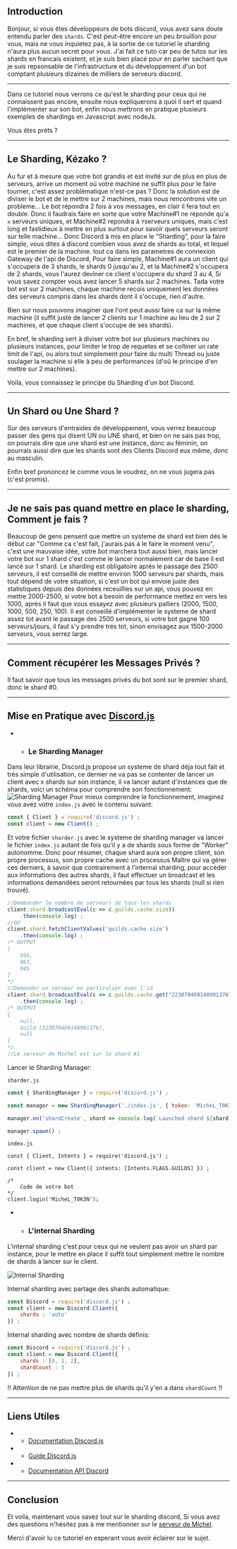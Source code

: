 ## Introduction
Bonjour, si vous êtes développeurs de bots discord, vous avez sans doute entendu parler des `shards`.
C'est peut-être encore un peu brouillon pour vous, mais ne vous inquietez pas, à la sortie de ce tutoriel le sharding n'aura plus aucun secret pour vous.
J'ai fait ce tuto car peu de tutos sur les shards en francais existent, et je suis bien placé pour en parler sachant que je suis repsonsable de l'infrastructure et du développement d'un bot comptant plusieurs dizaines de milliers de serveurs discord.

* * *

Dans ce tutoriel nous verrons ce qu'est le sharding pour ceux qui ne connaissent pas encore, ensuite nous expliquerons à quoi il sert et quand l'implémenter sur son bot, enfin nous mettrons en pratique plusieurs exemples de shardings en Javascript avec nodeJs.

Vous êtes préts ? 

* * *


## Le Sharding, Kézako ?

Au fur et à mesure que votre bot grandis et est invité sur de plus en plus de serveurs, arrive un moment où votre machine ne suffit plus pour le faire tourner, c'est assez problématique n'est-ce pas ? Donc la solution est de diviser le bot et de le mettre sur 2 machines, mais nous rencontrons vite un probleme... Le bot répondra 2 fois à vos messages, en clair il fera tout en double. Donc il faudrais faire en sorte que votre Machine#1 ne réponde qu'a `x` serveurs uniques, et Machine#2 repondra à `Y`serveurs uniques, mais c'est long et fastidieux à mettre en plus surtout pour savoir quels serveurs seront sur telle machine... Donc Discord à mis en place le "Sharding", pour la faire simple, vous dites à discord combien vous avez de shards au total, et lequel est le premier de la machine. tout ca dans les parametres de connexion Gateway de l'api de Discord, Pour faire simple, Machine#1 aura un client qui s'occupera de 3 shards, le shards 0 jusqu'au 2, et la Machine#2 s'occupera de 2 shards, vous l'aurez deviner ce client s'occupera du shard 3 au 4, Si vous savez compter vous avez lancer 5 shards sur 2 machines. Tada votre bot est sur 2 machines, chaque machine recois uniquement les données des serveurs compris dans les shards dont il s'occupe, rien d'autre.

Bien sur nous pouvons imaginer que l'ont peut aussi faire ca sur la même machine (il suffit juste de lancer 2 clients sur 1 machine au lieu de 2 sur 2 machines, et que chaque client s'occupe de ses shards).

En bref, le sharding sert à diviser votre bot sur plusieurs machines ou plusieurs instances, pour limiter le trop de requetes et se coltiner un rate limit de l'api, ou alors tout simplement pour faire du multi Thread ou juste soulager la machine si elle à peu de performances (d'oû le principe d'en mettre sur 2 machines).

Voila, vous connaissez le principe du Sharding d'un bot Discord.


* * *


## Un Shard ou Une Shard ?
Sur des serveurs d'entraides de développement, vous verrez beaucoup passer des gens qui disent UN ou UNE shard, et bien on ne sais pas trop, on pourrais dire que une shard est une instance, donc au féminin, on pourrais aussi dire que les shards sont des Clients Discord eux même, donc au masculin.

Enfin bref prononcez le comme vous le voudrez, on ne vous jugera pas (c'est promis).

* * *

## Je ne sais pas quand mettre en place le sharding, Comment je fais ?
Beaucoup de gens pensent que mettre un systeme de shard est bien dés le début car "Comme ca c'est fait, j'aurais pas à le faire le moment venu", c'est une mauvaise idée, votre bot marchera tout aussi bien, mais lancer votre bot sur 1 shard c'est comme le lancer normalement car de base il est lancé sur 1 shard.
Le sharding est obligatoire aprés le passage des 2500 serveurs, il est conseillé de mettre environ 1000 serveurs par shards, mais tout dépend de votre situation, si c'est un bot qui envoie juste des statistiques depuis des données receuillies sur un api, vous pouvez en mettre 2000-2500, si votre bot a besoin de performance mettez en vers les 1000, aprés il faut que vous essayez avec plusieurs palliers (2000, 1500, 1000, 500, 250, 100). Il est conseillé d'implémenter le systeme de shard assez tot avant le passage des 2500 serveurs, si votre bot gagne 100 serveurs/jours, il faut s'y prendre trés tot, sinon envisagez aux 1500-2000 serveurs, vous serrez large.

*** 
## Comment récupérer les Messages Privés ?
Il faut savoir que tous les messages privés du bot sont sur le premier shard, donc le shard #0.

*** 

## Mise en Pratique avec [Discord.js](https://discord.js.org)

* - ### Le Sharding Manager
Dans leur librairie, Discord.js propose un systeme de shard déja tout fait et trés simple d'utilisation, ce dernier ne va pas se contenter de lancer un client avec x shards sur son instance, il va lancer autant d'instances que de shards, voici un schéma pour comprendre son fonctionnement:![Sharding Manager](http://i.sayrix.fr/QfdJ.png)
Pour mieux comprendre le fonctionnement, imaginez vous avez votre `index.js` avec le contenu suivant: 
```js
const { Client } = require('discord.js') ;
const client = new Client() ;
```
Et votre fichier `sharder.js` avec le systeme de sharding manager va lancer le fichier `index.js` autant de fois qu'il y a de shards sous forme de "Worker" autonomme.
Donc pour résumer, chaque shard aura son propre client, son propre processus, son propre cache avec un processus Maître qui va gérer ces derniers, à savoir que contrairement à l'internal sharding, pour accéder aux informations des autres shards, il faut effectuer un broadcast et les informations demandées  seront retournées par tous les shards (null si rien trouvé).
```js
//Demmander le nombre de serveurs de tous les shards
client.shard.broadcastEval(c => c.guilds.cache.size))
    .then(console.log) ;
//OU
client.shard.fetchClientValues('guilds.cache.size')
    .then(console.log) ;
/* OUTPUT
[
    956,
    963,
    945
]
*/
//Demander un serveur en particulier avec l'id
client.shard.broadcastEval(c => c.guilds.cache.get("223070469148901376")))
    .then(console.log) ;
/* OUTPUT
[
    null,
    Guild (223070469148901376),
    null
]
*/
//Le serveur de Michel est sur le shard #1

```

Lancer le Sharding Manager:

`sharder.js`
```js
const { ShardingManager } = require('discord.js') ;

const manager = new ShardingManager('./index.js', { token: 'MicheL_T0K3N' }) ;

manager.on('shardCreate', shard => console.log(`Launched shard ${shard.id}`)) ;

manager.spawn() ;
```
`index.js`
```
const { Client, Intents } = require('discord.js') ;

const client = new Client({ intents: [Intents.FLAGS.GUILDS] }) ;

/*
    Code de votre bot
*/
client.login('MicheL_T0K3N');
```

* - ### L'internal Sharding

L'internal sharding c'est pour ceux qui ne veulent pas avoir un shard par instance, pour le mettre en place il suffit tout simplement mettre le nombre de shards à lancer sur le client.

![Internal Sharding](http://i.sayrix.fr/6TbD.png)

Internal sharding avec partage des shards automatique:
```js
const Discord = require('discord.js') ;
const client = new Discord.Client({
    shards : 'auto'
}) ;
```
Internal sharding avec nombre de shards définis:
```js
const Discord = require('discord.js') ;
const client = new Discord.Client({
    shards : [0, 1, 2],
    shardCount : 3 
}) ;
```
!! Attention de ne pas mettre plus de shards qu'il y'en a dans `shardCount` !!

* * *

## Liens Utiles

* - [Documentation Discord.js](https://discord.js.org/#/docs)
* - [Guide Discord.js](https://discordjs.guide/)
* - [Documentation API Discord](https://discord.com/developers/docs/intro)

* * *

## Conclusion

Et voila, maintenant vous savez tout sur le sharding discord, Si vous avez des questions n'hésitez pas à me mentionner sur le [serveur de Michel](https://discord.com/invite/gca).

Merci d'avoir lu ce tutoriel en esperant vous avoir éclairer sur le sujet.
